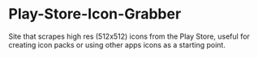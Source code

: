 # Play-Store-Icon-Grabber
Site that scrapes high res (512x512) icons from the Play Store, useful for creating icon packs or using other apps icons as a starting point.
